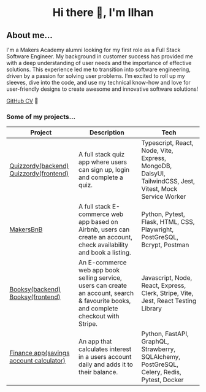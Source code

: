 <h1 align="center"> Hi there 👋, I'm Ilhan </h1>

## About me...

I'm a Makers Academy alumni looking for my first role as a Full Stack Software Engineer. My background in customer success has provided me with a deep understanding of user needs and the importance of effective solutions. This experience led me to transition into software engineering, driven by a passion for solving user problems. I’m excited to roll up my sleeves, dive into the code, and use my technical know-how and love for user-friendly designs to create awesome and innovative software solutions!

[GitHub CV](https://github.com/illy-hans/CV) 📁

### Some of my projects...

| Project | Description | Tech |
|----------|----------|----------|
| <a href="https://github.com/Illy-hans/Quizzordy"> Quizzordy(backend) </a> <a href="https://github.com/Illy-hans/Quiz-front"> Quizzordy(frontend) <a/>|  A full stack quiz app where users can sign up, login and complete a quiz. | Typescript, React, Node, Vite, Express, MongoDB, DaisyUI, TailwindCSS, Jest, Vitest, Mock Service Worker |
| <a href="https://github.com/Illy-hans/MakerBnb"> MakersBnB </a> | A full stack E-commerce web app based on Airbnb, users can create an account, check availability and book a listing. | Python, Pytest, Flask, HTML, CSS, Playwright, PostGreSQL, Bcrypt, Postman|
| <a href="https://github.com/Illy-hans/Booksy-backend"> Booksy(backend) </a> <a href="https://github.com/Illy-hans/Booksy-frontend"> Booksy(frontend) </a>| An E-commerce web app book selling service, users can create an account, search & favourite books, and complete checkout with Stripe. | Javascript, Node, React, Express, Clerk, Stripe, Vite, Jest, React Testing Library |
| <a href="https://github.com/Illy-hans/fastapi-graphql"> Finance app(savings account calculator) </a> | An app that calculates interest in a users account daily and adds it to their balance. | Python, FastAPI, GraphQL, Strawberry, SQLAlchemy, PostGreSQL, Celery, Redis, Pytest, Docker |


